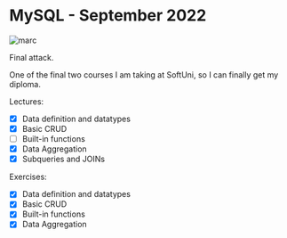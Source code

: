 # MySQL - September 2022

![marc](https://softuni.bg/files/courses/mysql123.jpg)

Final attack.

One of the final two courses I am taking at SoftUni, so I can finally get my diploma.

Lectures:

* [x] Data definition and datatypes
* [x] Basic CRUD
* [ ] Built-in functions
* [x] Data Aggregation
* [x] Subqueries and JOINs

Exercises:

* [x] Data definition and datatypes
* [x] Basic CRUD
* [x] Built-in functions
* [x] Data Aggregation